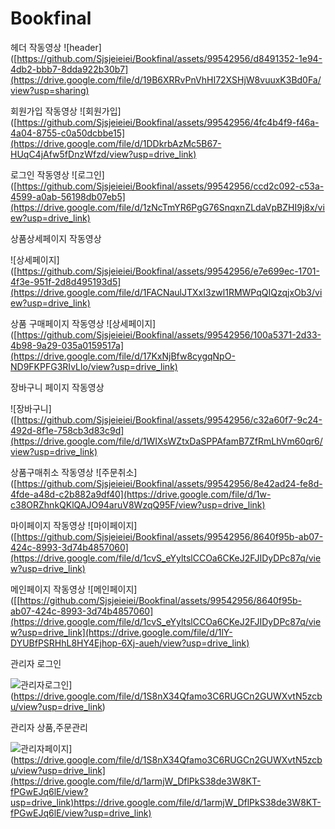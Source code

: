 # Bookfinal

헤더 작동영상
![header]([https://github.com/Sjsjeieiei/Bookfinal/assets/99542956/d8491352-1e94-4db2-bbb7-8dda922b30b7](https://drive.google.com/file/d/19B6XRRvPnVhHI72XSHjW8vuuxK3Bd0Fa/view?usp=sharing)

회원가입 작동영상
![회원가입]([https://github.com/Sjsjeieiei/Bookfinal/assets/99542956/4fc4b4f9-f46a-4a04-8755-c0a50dcbbe15](https://drive.google.com/file/d/1DDkrbAzMc5B67-HUqC4jAfw5fDnzWfzd/view?usp=drive_link)

로그인 작동영상
![로그인]([https://github.com/Sjsjeieiei/Bookfinal/assets/99542956/ccd2c092-c53a-4599-a0ab-56198db07eb5](https://drive.google.com/file/d/1zNcTmYR6PgG76SnqxnZLdaVpBZHI9j8x/view?usp=drive_link)


상품상세페이지 작동영상

![상세페이지]([https://github.com/Sjsjeieiei/Bookfinal/assets/99542956/e7e699ec-1701-4f3e-951f-2d8d495193d5](https://drive.google.com/file/d/1FACNaulJTXxI3zwl1RMWPqQIQzqjxOb3/view?usp=drive_link)


상품 구매페이지 작동영상
![상세페이지]([https://github.com/Sjsjeieiei/Bookfinal/assets/99542956/100a5371-2d33-4b98-9a29-035a0159517a](https://drive.google.com/file/d/17KxNjBfw8cygqNpO-ND9FKPFG3RIvLlo/view?usp=drive_link)

장바구니 페이지 작동영상

![장바구니]([https://github.com/Sjsjeieiei/Bookfinal/assets/99542956/c32a60f7-9c24-492d-8f1e-758cb3d83c9d](https://drive.google.com/file/d/1WIXsWZtxDaSPPAfamB7ZfRmLhVm60qr6/view?usp=drive_link)

상품구매취소 작동영상
![주문취소]([https://github.com/Sjsjeieiei/Bookfinal/assets/99542956/8e42ad24-fe8d-4fde-a48d-c2b882a9df40](https://drive.google.com/file/d/1w-c38ORZhnkQKlQAJO94aruV8WzqQ95F/view?usp=drive_link)


마이페이지 작동영상
![마이페이지]([https://github.com/Sjsjeieiei/Bookfinal/assets/99542956/8640f95b-ab07-424c-8993-3d74b4857060](https://drive.google.com/file/d/1cvS_eYyltslCCOa6CKeJ2FJIDyDPc87q/view?usp=drive_link)

메인페이지 작동영상
![메인페이지]([[https://github.com/Sjsjeieiei/Bookfinal/assets/99542956/8640f95b-ab07-424c-8993-3d74b4857060](https://drive.google.com/file/d/1cvS_eYyltslCCOa6CKeJ2FJIDyDPc87q/view?usp=drive_link](https://drive.google.com/file/d/1lY-DYUBfPSRHhL8HY4Ejhop-6Xj-aueh/view?usp=drive_link)

관리자 로그인

![관리자로그인]([https://github.com/Sjsjeieiei/Bookfinal/assets/99542956/a7e4f4d6-99b7-4021-bd88-cca7520d2020)](https://drive.google.com/file/d/1S8nX34Qfamo3C6RUGCn2GUWXvtN5zcbu/view?usp=drive_link)

관리자 상품,주문관리

![관리자페이지]([[https://github.com/Sjsjeieiei/Bookfinal/assets/99542956/a7e4f4d6-99b7-4021-bd88-cca7520d2020)](https://drive.google.com/file/d/1S8nX34Qfamo3C6RUGCn2GUWXvtN5zcbu/view?usp=drive_link](https://drive.google.com/file/d/1armjW_DflPkS38de3W8KT-fPGwEJq6lE/view?usp=drive_link)https://drive.google.com/file/d/1armjW_DflPkS38de3W8KT-fPGwEJq6lE/view?usp=drive_link)


